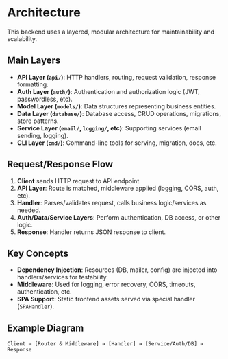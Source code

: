 # Architecture

This backend uses a layered, modular architecture for maintainability and scalability.

## Main Layers
- **API Layer (`api/`)**: HTTP handlers, routing, request validation, response formatting.
- **Auth Layer (`auth/`)**: Authentication and authorization logic (JWT, passwordless, etc).
- **Model Layer (`models/`)**: Data structures representing business entities.
- **Data Layer (`database/`)**: Database access, CRUD operations, migrations, store patterns.
- **Service Layer (`email/`, `logging/`, etc)**: Supporting services (email sending, logging).
- **CLI Layer (`cmd/`)**: Command-line tools for serving, migration, docs, etc.

## Request/Response Flow
1. **Client** sends HTTP request to API endpoint.
2. **API Layer**: Route is matched, middleware applied (logging, CORS, auth, etc).
3. **Handler**: Parses/validates request, calls business logic/services as needed.
4. **Auth/Data/Service Layers**: Perform authentication, DB access, or other logic.
5. **Response**: Handler returns JSON response to client.

## Key Concepts
- **Dependency Injection**: Resources (DB, mailer, config) are injected into handlers/services for testability.
- **Middleware**: Used for logging, error recovery, CORS, timeouts, authentication, etc.
- **SPA Support**: Static frontend assets served via special handler (`SPAHandler`).

## Example Diagram
```
Client → [Router & Middleware] → [Handler] → [Service/Auth/DB] → Response
```
